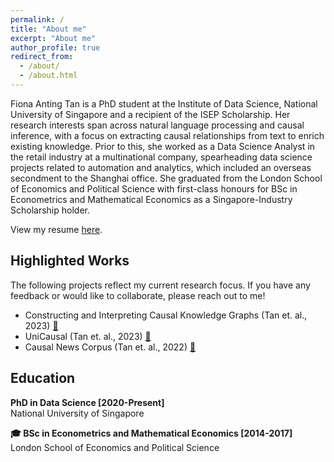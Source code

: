 ```yaml
---
permalink: /
title: "About me"
excerpt: "About me"
author_profile: true
redirect_from: 
  - /about/
  - /about.html
---
```


Fiona Anting Tan is a PhD student at the Institute of Data Science, National University of Singapore and a recipient of the ISEP Scholarship. Her research interests span across natural language processing and causal inference, with a focus on extracting causal relationships from text to enrich existing knowledge. Prior to this, she worked as a Data Science Analyst in the retail industry at a multinational company, spearheading data science projects related to automation and analytics, which included an overseas secondment to the Shanghai office. She graduated from the London School of Economics and Political Science with first-class honours for BSc in Econometrics and Mathematical Economics as a Singapore-Industry Scholarship holder. 

View my resume <a href="https://tanfiona.github.io/files/Fiona%20Anting%20Tan%20-%20CV.pdf" target="_blank">here</a>.


<h2>Highlighted Works</h2>
The following projects reflect my current research focus. If you have any feedback or would like to collaborate, please reach out to me!

* Constructing and Interpreting Causal Knowledge Graphs (Tan et. al., 2023) <a href="https://tanfiona.github.io/publication/2023-07-19-panasonic-news-causalkg">🔗</a>
* UniCausal (Tan et. al., 2023) <a href="https://tanfiona.github.io/publication/2023-08-28-unicausal-repository">🔗</a>
* Causal News Corpus (Tan et. al., 2022) <a href="https://tanfiona.github.io/publication/2022-06-01-causal-news-corpus">🔗</a>


<h2>Education</h2>
<b>PhD in Data Science [2020-Present]</b><br>
National University of Singapore

<b>🎓 BSc in Econometrics and Mathematical Economics [2014-2017]</b><br>
London School of Economics and Political Science




